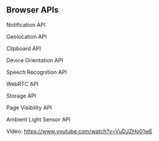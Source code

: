 ## Browser APIs

Notification API

Geolocation API

Clipboard API

Device Orientation API

Speech Recognition API

WebRTC API

Storage API

Page Visibility API

Ambient Light Sensor API

Vídeo: https://www.youtube.com/watch?v=VuDJZHo01wE